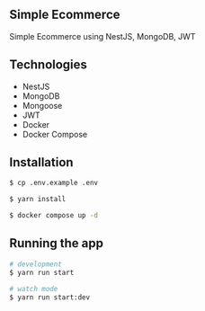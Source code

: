 ## Simple Ecommerce
Simple Ecommerce using NestJS, MongoDB, JWT

## Technologies
- NestJS
- MongoDB
- Mongoose
- JWT
- Docker
- Docker Compose

## Installation

```bash
$ cp .env.example .env

$ yarn install

$ docker compose up -d
```

## Running the app

```bash
# development
$ yarn run start

# watch mode
$ yarn run start:dev

```


